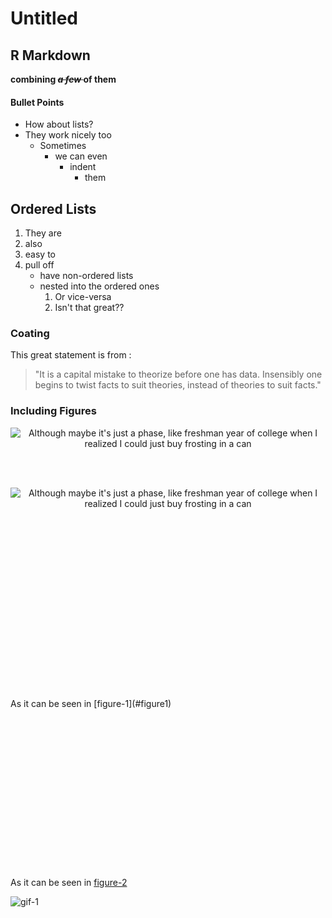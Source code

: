 Untitled
================

R Markdown
----------

**combining <del>*a few* </del> of them**

#### Bullet Points

-   How about lists?
-   They work nicely too
    -   Sometimes
        -   we can even
            -   indent
                -   them

Ordered Lists
-------------

1.  They are
2.  also
3.  easy to
4.  pull off
    -   have non-ordered lists
    -   nested into the ordered ones
        1.  Or vice-versa
        2.  Isn't that great??

### Coating

This great statement is from :

> "It is a capital mistake to theorize before one has data. Insensibly one begins to twist facts to suit theories, instead of theories to suit facts."

### Including Figures

<a name="figure1"></a>
<p style="text-align: center;">
<img src="https://imgs.xkcd.com/comics/stove_ownership.png" alt="Although maybe it's just a phase, like freshman year of college when I realized I could just buy frosting in a can">
</p>
<br> <br> <a name="figure2"></a>
<p style="text-align: center;">
<img src="https://imgs.xkcd.com/comics/stove_ownership.png" alt="Although maybe it's just a phase, like freshman year of college when I realized I could just buy frosting in a can">
</p>
<br><br><br><br><br><br><br><br><br><br><br><br><br><br><br><br><br> As it can be seen in [figure-1](#figure1)

<br><br><br><br><br><br><br><br><br><br><br><br><br><br><br> As it can be seen in [figure-2](#figure2)

![**gif-1**](https://i.imgur.com/zNssDtS.gif)
